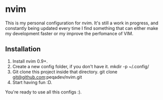 # nvim

This is my personal configuration for nvim. It's still a work in progress, and constantly being updated every time I find something that can either make my development faster or my improve the perfomance of VIM.

## Installation

1. Install nvim 0.9+.
1. Create a new config folder, if you don't have it. mkdir -p ~/.config/
1. Git clone this project inside that directory. git clone git@github.com:peqadev/nvim.git
1. Start having fun :D.

You're ready to use all this configs :).
